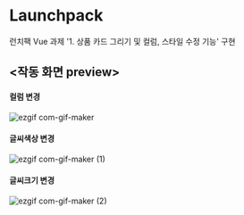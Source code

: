 # Launchpack

런치팩 Vue 과제 '1. 상품 카드 그리기 및 컬럼, 스타일 수정 기능' 구현

## <작동 화면 preview>

#### 컬럼 변경

![ezgif com-gif-maker](https://user-images.githubusercontent.com/113872386/216693293-b49ef69e-6b79-4dab-a5ac-7456f52405eb.gif)

#### 글씨색상 변경

![ezgif com-gif-maker (1)](https://user-images.githubusercontent.com/113872386/216693343-85a6f707-cfce-4316-9589-0f0cbd4c12db.gif)

#### 글씨크기 변경

![ezgif com-gif-maker (2)](https://user-images.githubusercontent.com/113872386/216693365-aa388b30-c620-4dab-8ad9-1eac9a4da7ad.gif)
